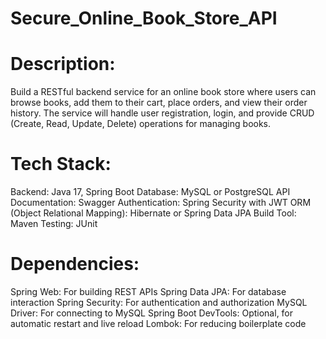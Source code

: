 # Secure_Online_Book_Store_API

# Description: 
Build a RESTful backend service for an online book store where users can browse books, add them to their cart, place orders, and view their order history. The service will handle user registration, login, and provide CRUD (Create, Read, Update, Delete) operations for managing books.

# Tech Stack:
Backend: Java 17, Spring Boot
Database: MySQL or PostgreSQL
API Documentation: Swagger
Authentication: Spring Security with JWT
ORM (Object Relational Mapping): Hibernate or Spring Data JPA
Build Tool: Maven
Testing: JUnit

# Dependencies:
Spring Web: For building REST APIs
Spring Data JPA: For database interaction
Spring Security: For authentication and authorization
MySQL Driver: For connecting to MySQL
Spring Boot DevTools: Optional, for automatic restart and live reload
Lombok: For reducing boilerplate code
